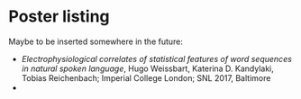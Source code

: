 # Poster listing
 
 Maybe to be inserted somewhere in the future:

 - _Electrophysiological correlates of statistical features of word sequences in natural spoken language_, Hugo Weissbart, Katerina D. Kandylaki, Tobias Reichenbach; Imperial College London; SNL 2017, Baltimore
 - 